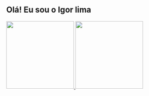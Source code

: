 ## Olá! Eu sou o Igor lima

<div>
  <a href="https://github.com/igottl-dev">
    <img height="180em" src="https://github-readme-stats.vercel.app/api?username=igortl-dev&show_icons=true&theme=github_dark&include_all_commits=true&count_private=true" />
    <img height="180em" src="https://github-readme-stats.vercel.app/api/top-langs/?username=igortl-dev&layout=compact&langs_count=16&theme=github_dark" />
  </a>
</div>
